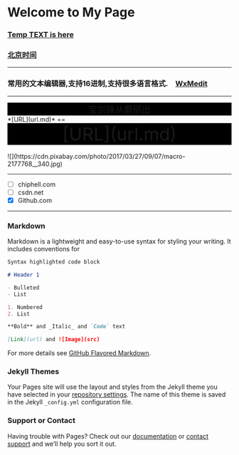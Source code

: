 # Welcome to My Page
### [Temp TEXT is here](temp.md)
### [北京时间](http://www.bjtime.cn)
***
### 常用的文本编辑器,支持16进制,支持很多语言格式.&emsp;[WxMedit](http://wxmedit.github.io/)
***
<div style="background-color:black;font-color:white;font-size:20px">
  <center>     宝剑锋从磨砺出  </center>
 </div>
  *[URL](url.md)*
  ==
 <div style="background-color:black;font-color:white;font-size:40px">
  <center>     [URL](url.md)  </center>
 </div>
 <br>
 ![](https://cdn.pixabay.com/photo/2017/03/27/09/07/macro-2177768__340.jpg)
 
***
- [ ] chiphell.com
- [ ] csdn.net
- [x] Github.com

***
### Markdown
Markdown is a lightweight and easy-to-use syntax for styling your writing. It includes conventions for

```markdown
Syntax highlighted code block

# Header 1

- Bulleted
- List

1. Numbered
2. List

**Bold** and _Italic_ and `Code` text

[Link](url) and ![Image](src)
```

For more details see [GitHub Flavored Markdown](https://guides.github.com/features/mastering-markdown/).

### Jekyll Themes

Your Pages site will use the layout and styles from the Jekyll theme you have selected in your [repository settings](https://github.com/stylety/stylety.github.io/settings). The name of this theme is saved in the Jekyll `_config.yml` configuration file.

### Support or Contact

Having trouble with Pages? Check out our [documentation](https://help.github.com/categories/github-pages-basics/) or [contact support](https://github.com/contact) and we’ll help you sort it out.
